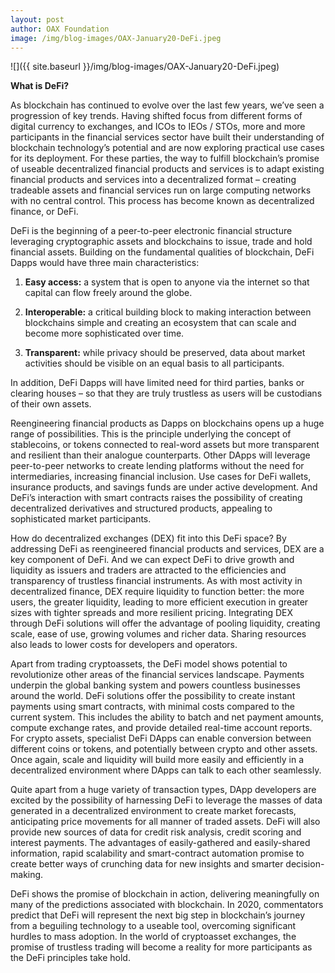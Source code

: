 ```yaml
---
layout: post
author: OAX Foundation
image: /img/blog-images/OAX-January20-DeFi.jpeg
---
```


![]({{ site.baseurl }}/img/blog-images/OAX-January20-DeFi.jpeg)

<b>What is DeFi?</b>

As blockchain has continued to evolve over the last few years, we’ve seen a progression of key trends. Having shifted focus from different forms of digital currency to exchanges, and ICOs to IEOs / STOs, more and more participants in the financial services sector have built their understanding of blockchain technology’s potential and are now exploring practical use cases for its deployment. For these parties, the way to fulfill blockchain’s promise of useable decentralized financial products and services is to adapt existing financial products and services into a decentralized format – creating tradeable assets and financial services run on large computing networks with no central control.  This process has become known as decentralized finance, or DeFi. 

DeFi is the beginning of a peer-to-peer electronic financial structure leveraging cryptographic assets and blockchains to issue, trade and hold financial assets. Building on the fundamental qualities of blockchain, DeFi Dapps would have three main characteristics: 


1. <b>Easy access:</b> a system that is open to anyone via the internet so that capital can flow freely around the globe.

2. <b>Interoperable:</b> a critical building block to making interaction between blockchains simple and creating an ecosystem that can scale and become more sophisticated over time. 

3. <b>Transparent:</b> while privacy should be preserved, data about market activities should be visible on an equal basis to all participants.

In addition, DeFi Dapps will have limited need for third parties, banks or clearing houses – so that they are truly trustless as users will be custodians of their own assets.  

Reengineering financial products as Dapps on blockchains opens up a huge range of possibilities.  This is the principle underlying the concept of stablecoins, or tokens connected to real-word assets but more transparent and resilient than their analogue counterparts.  Other DApps will leverage peer-to-peer networks to create lending platforms without the need for intermediaries, increasing financial inclusion.  Use cases for DeFi wallets, insurance products, and savings funds are under active development.  And DeFi’s interaction with smart contracts raises the possibility of creating decentralized derivatives and structured products, appealing to sophisticated market participants.  

How do decentralized exchanges (DEX) fit into this DeFi space? By addressing DeFi as reengineered financial products and services, DEX are a key component of DeFi. And we can expect DeFi to drive growth and liquidity as issuers and traders are attracted to the efficiencies and transparency of trustless financial instruments. As with most activity in decentralized finance, DEX require liquidity to function better: the more users, the greater liquidity, leading to more efficient execution in greater sizes with tighter spreads and more resilient pricing. Integrating DEX through DeFi solutions will offer the advantage of pooling liquidity, creating scale, ease of use, growing volumes and richer data.  Sharing resources also leads to lower costs for developers and operators.  


Apart from trading cryptoassets, the DeFi model shows potential to revolutionize other areas of the financial services landscape.  Payments underpin the global banking system and powers countless businesses around the world. DeFi solutions offer the possibility to create instant payments using smart contracts, with minimal costs compared to the current system. This includes the ability to batch and net payment amounts, compute exchange rates, and provide detailed real-time account reports. For crypto assets, specialist DeFi DApps can enable conversion between different coins or tokens, and potentially between crypto and other assets. Once again, scale and liquidity will build more easily and efficiently in a decentralized environment where DApps can talk to each other seamlessly.  

Quite apart from a huge variety of transaction types, DApp developers are excited by the possibility of harnessing DeFi to leverage the masses of data generated in a decentralized environment to create market forecasts, anticipating price movements for all manner of traded assets.  DeFi will also provide new sources of data for credit risk analysis, credit scoring and interest payments.  The advantages of easily-gathered and easily-shared information, rapid scalability and smart-contract automation promise to create better ways of crunching data for new insights and smarter decision-making.  

DeFi shows the promise of blockchain in action, delivering meaningfully on many of the predictions associated with blockchain.  In 2020, commentators predict that DeFi will represent the next big step in blockchain’s journey from a beguiling technology to a useable tool, overcoming significant hurdles to mass adoption.  In the world of cryptoasset exchanges, the promise of trustless trading will become a reality for more participants as the DeFi principles take hold.  
